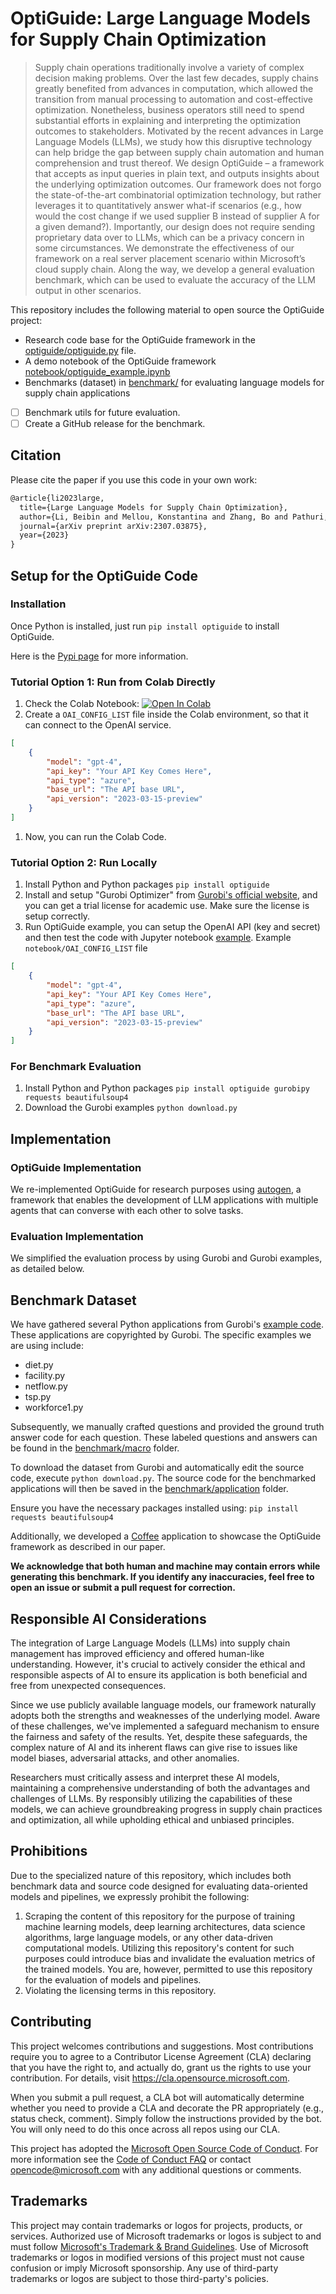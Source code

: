 # OptiGuide: Large Language Models for Supply Chain Optimization

> Supply chain operations traditionally involve a variety of complex decision making problems. Over the last few decades, supply chains greatly benefited from advances in computation, which allowed the transition from manual processing to automation and cost-effective optimization. Nonetheless, business operators still need to spend substantial efforts in explaining and interpreting the optimization outcomes to stakeholders. Motivated by the recent advances in Large Language Models (LLMs), we study how this disruptive technology can help bridge the gap between supply chain automation and human comprehension and trust thereof. We design OptiGuide – a framework that accepts as input queries in plain text, and outputs insights about the underlying optimization outcomes. Our framework does not forgo the state-of-the-art combinatorial optimization technology, but rather leverages it to quantitatively answer what-if scenarios (e.g., how would the cost change if we used supplier B instead of supplier A for a given demand?). Importantly, our design does not require sending proprietary data over to LLMs, which can be a privacy concern in some circumstances. We demonstrate the effectiveness of our framework on a real server placement scenario within Microsoft’s cloud supply chain. Along the way, we develop a general evaluation benchmark, which can be used to evaluate the accuracy of the LLM output in other scenarios.


This repository includes the following material to open source the OptiGuide project:
- Research code base for the OptiGuide framework in the [optiguide/optiguide.py](optiguide/optiguide.py) file.
- A demo notebook of the OptiGuide framework [notebook/optiguide_example.ipynb](notebook/optiguide_example.ipynb)
- Benchmarks (dataset) in [benchmark/](benchmark/) for evaluating language models for supply chain applications
- [ ] Benchmark utils for future evaluation.
- [ ] Create a GitHub release for the benchmark.

## Citation
Please cite the paper if you use this code in your own work:
```latex
@article{li2023large,
  title={Large Language Models for Supply Chain Optimization},
  author={Li, Beibin and Mellou, Konstantina and Zhang, Bo and Pathuri, Jeevan and Menache, Ishai},
  journal={arXiv preprint arXiv:2307.03875},
  year={2023}
}
```

## Setup for the OptiGuide Code

### Installation
Once Python is installed, just run `pip install optiguide` to install OptiGuide.

Here is the [Pypi page](https://pypi.org/project/OptiGuide/) for more information.

### Tutorial Option 1: Run from Colab Directly
1. Check the Colab Notebook:
   [![Open In Colab](https://colab.research.google.com/assets/colab-badge.svg)](https://colab.research.google.com/drive/13eMJOcy79mhyEUYicSmbEm63KS7mzi33?usp=sharing)
2. Create a `OAI_CONFIG_LIST` file inside the Colab environment, so that it can connect to the OpenAI service.
  ```json
  [
      {
          "model": "gpt-4",
          "api_key": "Your API Key Comes Here",
          "api_type": "azure",
          "base_url": "The API base URL",
          "api_version": "2023-03-15-preview"
      }
  ]
  ```
1. Now, you can run the Colab Code.

### Tutorial Option 2: Run Locally
1. Install Python and Python packages `pip install optiguide`
2. Install and setup "Gurobi Optimizer" from [Gurobi's official website](https://www.gurobi.com/downloads/gurobi-software/), and you can get a trial license for academic use. Make sure the license is setup correctly.
3. Run OptiGuide example, you can setup the OpenAI API (key and secret) and then test the code with Jupyter notebook [example](`notebook/optiguide_example.ipynb`).
  Example `notebook/OAI_CONFIG_LIST` file
  ```json
  [
      {
          "model": "gpt-4",
          "api_key": "Your API Key Comes Here",
          "api_type": "azure",
          "base_url": "The API base URL",
          "api_version": "2023-03-15-preview"
      }
  ]
  ```

### For Benchmark Evaluation
1. Install Python and Python packages `pip install optiguide gurobipy requests beautifulsoup4`
2. Download the Gurobi examples `python download.py`


## Implementation
### OptiGuide Implementation
We re-implemented OptiGuide for research purposes using [autogen](https://github.com/microsoft/autogen), a framework that enables the development of LLM applications with multiple agents that can converse with each other to solve tasks.

### Evaluation Implementation
We simplified the evaluation process by using Gurobi and Gurobi examples, as detailed below.

## Benchmark Dataset
We have gathered several Python applications from Gurobi's [example code](https://www.gurobi.com/documentation/current/examples/python_examples.html). These applications are copyrighted by Gurobi. The specific examples we are using include:
- diet.py
- facility.py
- netflow.py
- tsp.py
- workforce1.py

Subsequently, we manually crafted questions and provided the ground truth answer code for each question. These labeled questions and answers can be found in the [benchmark/macro](benchmark/macro/) folder.

To download the dataset from Gurobi and automatically edit the source code, execute `python download.py`. The source code for the benchmarked applications will then be saved in the [benchmark/application](benchmark/application/) folder.

Ensure you have the necessary packages installed using:
`pip install requests beautifulsoup4`

Additionally, we developed a [Coffee](benchmark/application/coffee.py) application to showcase the OptiGuide framework as described in our paper.


**We acknowledge that both human and machine may contain errors while generating this benchmark. If you identify any inaccuracies, feel free to open an issue or submit a pull request for correction.**


## Responsible AI Considerations

The integration of Large Language Models (LLMs) into supply chain management has improved efficiency and offered human-like understanding. However, it's crucial to actively consider the ethical and responsible aspects of AI to ensure its application is both beneficial and free from unexpected consequences.

Since we use publicly available language models, our framework naturally adopts both the strengths and weaknesses of the underlying model. Aware of these challenges, we've implemented a safeguard mechanism to ensure the fairness and safety of the results. Yet, despite these safeguards, the complex nature of AI and its inherent flaws can give rise to issues like model biases, adversarial attacks, and other anomalies.

Researchers must critically assess and interpret these AI models, maintaining a comprehensive understanding of both the advantages and challenges of LLMs. By responsibly utilizing the capabilities of these models, we can achieve groundbreaking progress in supply chain practices and optimization, all while upholding ethical and unbiased principles.

## Prohibitions
Due to the specialized nature of this repository, which includes both benchmark data and source code designed for evaluating data-oriented models and pipelines, we expressly prohibit the following:

1. Scraping the content of this repository for the purpose of training machine learning models, deep learning architectures, data science algorithms, large language models, or any other data-driven computational models.  Utilizing this repository's content for such purposes could introduce bias and invalidate the evaluation metrics of the trained models. You are, however, permitted to use this repository for the evaluation of models and pipelines.
2. Violating the licensing terms in this repository.


## Contributing

This project welcomes contributions and suggestions.  Most contributions require you to agree to a
Contributor License Agreement (CLA) declaring that you have the right to, and actually do, grant us
the rights to use your contribution. For details, visit https://cla.opensource.microsoft.com.

When you submit a pull request, a CLA bot will automatically determine whether you need to provide
a CLA and decorate the PR appropriately (e.g., status check, comment). Simply follow the instructions
provided by the bot. You will only need to do this once across all repos using our CLA.

This project has adopted the [Microsoft Open Source Code of Conduct](https://opensource.microsoft.com/codeofconduct/).
For more information see the [Code of Conduct FAQ](https://opensource.microsoft.com/codeofconduct/faq/) or
contact [opencode@microsoft.com](mailto:opencode@microsoft.com) with any additional questions or comments.

## Trademarks

This project may contain trademarks or logos for projects, products, or services. Authorized use of Microsoft
trademarks or logos is subject to and must follow
[Microsoft's Trademark & Brand Guidelines](https://www.microsoft.com/en-us/legal/intellectualproperty/trademarks/usage/general).
Use of Microsoft trademarks or logos in modified versions of this project must not cause confusion or imply Microsoft sponsorship.
Any use of third-party trademarks or logos are subject to those third-party's policies.
